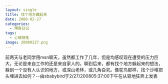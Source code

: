 ```yaml
---
layout: single
title: 找个地方藏起来
date: 2008-02-27
categories:
  - 博客日记
tags:
  - 心情随笔
image: 20080227.png
---
```


前两天与老同学用msn聊天，虽然都工作了几年，但是均感叹现在遭受的压力巨大，无论是来自工作的还是来自家人的。聊到后来，都有找个地方躲起来的想法，躲到一个没有人认识的地方，或深山老林，或几角旮旯。像鸵鸟那样，找个沙堆把头埋进去如何？--由sbabybird于2/27/200805&#58;37&#58;00下午在从容地狂奔上发表
